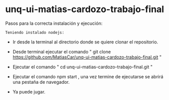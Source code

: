 # unq-ui-matias-cardozo-trabajo-final

Pasos para la correcta instalación y ejecución:

    Teniendo instalado nodejs:

-   Ir desde la terminal al directorio donde se quiere clonar el repositorio.

-   Desde terminal ejecutar el comando " git clone https://github.com/MatiasCar/unq-ui-matias-cardozo-trabajo-final.git "

-   Ejecutar el comando " cd unq-ui-matias-cardozo-trabajo-final.git "

-   Ejecutar el comando npm start , una vez termine de ejecutarse se abrirá una pestaña de navegador.

-   Ya puede jugar.
